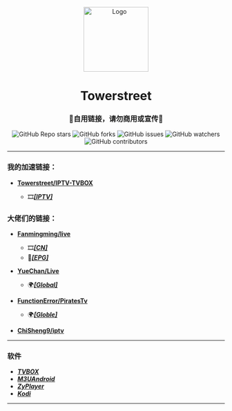 <p align="center">
    <img alt="Logo" src="https://wget.la/https://raw.githubusercontent.com/towerstreet/IPTV-TVBOX/main/LOGO/Mushroom.png" width="150">
</p>

<h1 align="center">Towerstreet</h1>
<h3 align="center">🚫自用链接，请勿商用或宣传🚫</h3>

<p align="center">
<img alt="GitHub Repo stars" src="https://img.shields.io/github/stars/towerstreet/IPTV-TVBOX?style=flat-square">
<img alt="GitHub forks" src="https://img.shields.io/github/forks/towerstreet/IPTV-TVBOX?style=flat-square">
<img alt="GitHub issues" src="https://img.shields.io/github/issues/towerstreet/IPTV-TVBOX?style=flat-square">
<img alt="GitHub watchers" src="https://img.shields.io/github/watchers/towerstreet/IPTV-TVBOX?style=flat-square">
<img alt="GitHub contributors" src="https://img.shields.io/github/contributors/towerstreet/IPTV-TVBOX?style=flat-square">
</p>

---

### 我的加速链接：
- [**Towerstreet/IPTV-TVBOX**](https://github.com/towerstreet/IPTV-TVBOX/)

    - 🎞️[***[IPTV]***](https://wget.la/https://raw.githubusercontent.com/towerstreet/IPTV-TVBOX/main/IPTV.m3u)

### 大佬们的链接：
- [**Fanmingming/live**](https://github.com/fanmingming/live)

    - 🎞️[***[CN]***](https://github.com/fanmingming/live/blob/main/tv/m3u/ipv6.m3u)
    - 🔗[***[EPG]***](https://github.com/fanmingming/live/blob/main/e.xml)

- [**YueChan/Live**](https://github.com/YueChan/Live)

    - 🌍[***[Global]***](https://github.com/YueChan/Live/blob/main/Global.m3u)

- [**FunctionError/PiratesTv**](https://github.com/FunctionError/PiratesTv)

    - 🌍[***[Globle]***](https://github.com/FunctionError/PiratesTv/blob/main/combined_playlist.m3u)
 
- [**ChiSheng9/iptv**](https://github.com/ChiSheng9/iptv)

---

### 软件
- [***TVBOX***](https://github.com/lystv/fmapp/tree/ok/apk/release)
- [***M3UAndroid***](https://github.com/oxyroid/M3UAndroid)
- [***ZyPlayer***](https://github.com/Hiram-Wong/ZyPlayer)
- [***Kodi***](https://github.com/xbmc/xbmc)

---
